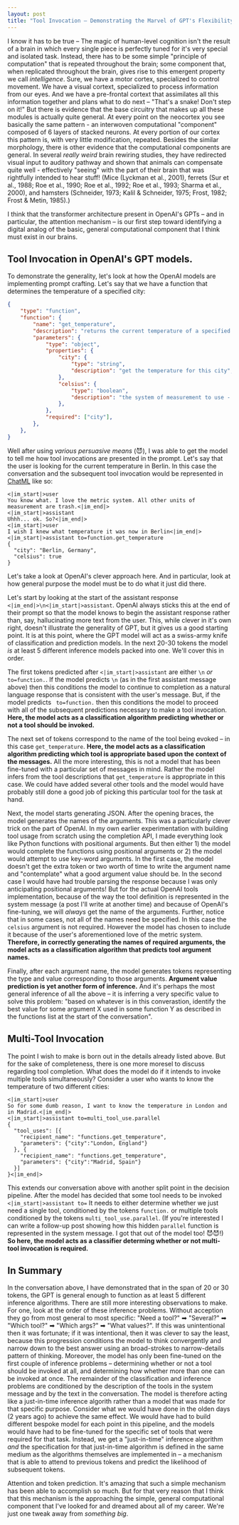 ```yaml
---
layout: post
title: "Tool Invocation – Demonstrating the Marvel of GPT's Flexibility"
---
```


I know it has to be true – The magic of human-level cognition isn't the result of a brain in which every single piece is perfectly tuned for it's very special and isolated task. Instead, there has to be some simple "principle of computation" that is repeated throughout the brain; some component that, when replicated throughout the brain, gives rise to this emergent property we call _intelligence_. Sure, we have a motor cortex, specialized to control movement. We have a visual cortext, specialized to process information from our eyes. And we have a pre-frontal cortext that assimilates all this information together and plans what to do next – "That's a snake! Don't step on it!" But there is evidence that the base circuitry that makes up all these modules is actually quite general. At every point on the neocortex you see basically the same pattern - an interwoven computational "component" composed of 6 layers of stacked neurons. At every portion of our cortex this pattern is, with very little modification, repeated. Besides the similar morphology, there is other evidence that the computational components are general. In several _really weird_ brain rewiring studies, they have redirected visual input to auditory pathway and shown that animals can compensate quite well - effectively "seeing" with the part of their brain that was rightfully intended to hear stuff! (Mice (Lyckman et al., 2001), ferrets (Sur et al., 1988; Roe et al., 1990; Roe et al., 1992; Roe et al., 1993; Sharma et al., 2000), and hamsters (Schneider, 1973; Kalil & Schneider, 1975; Frost, 1982; Frost & Metin, 1985).)

I think that the transformer architecture present in OpenAI's GPTs – and in particular, the attention mechanism – is our first step toward identifying a digital analog of the basic, general computational component that I think must exist in our brains.

## Tool Invocation in OpenAI's GPT models.

To demonstrate the generality, let's look at how the OpenAI models are implementing prompt crafting. Let's say that we have a function that determines the temperature of a specified city:

```json
{
    "type": "function",
    "function": {
        "name": "get_temperature",
        "description": "returns the current temperature of a specified city",
        "parameters": {
            "type": "object",
            "properties": {
                "city": {
                    "type": "string",
                    "description": "get the temperature for this city",
                },
                "celsius": {
                    "type": "boolean",
                    "description": "the system of measurement to use - defaults to `false` (Fahrenheit)",
                },
            },
            "required": ["city"],
        },
    },
}
```

Well after using _various persuasive means_ (😈), I was able to get the model to tell me how tool invocations are presented in the prompt. Let's say that the user is looking for the current temperature in Berlin. In this case the conversation and the subsequent tool invocation would be represented in [ChatML](https://learn.microsoft.com/en-us/azure/ai-services/openai/how-to/chatgpt?tabs=python&pivots=programming-language-chat-ml#working-with-chat-markup-language-chatml) like so:


```
<|im_start|>user
You know what. I love the metric system. All other units of measurement are trash.<|im_end|>
<|im_start|>assistant
Uhhh... ok. So?<|im_end|>
<|im_start|>user
I wish I knew what temperature it was now in Berlin<|im_end|>
<|im_start|>assistant to=function.get_temperature
{
  "city": "Berlin, Germany",
  "celsius": true
}
```

Let's take a look at OpenAI's clever approach here. And in particular, look at how general purpose the model must be to do what it just did there.

Let's start by looking at the start of the assistant response `<|im_end|>\n<|im_start|>assistant`. OpenAI always sticks this at the end of their prompt so that the model knows to begin the assistant response rather than, say, hallucinating more text from the user. This, while clever in it's own right, doesn't illustrate the generality of GPT, but it gives us a good starting point. It is at this point, where the GPT model will act as a swiss-army knife of classification and prediction models. In the next 20-30 tokens the model _is_ at least 5 different inference models packed into one. We'll cover this in order.

The first tokens predicted after `<|im_start|>assistant` are either `\n` _or_ ` to=function.`. If the model predicts `\n` (as in the first assistant message above) then this conditions the model to continue to completion as a natural language response that is consistent with the user's message. But, if the model predicts ` to=function.` then this conditions the model to proceed with all of the subsequent predictions necessary to make a tool invocation. **Here, the model acts as a classification algorithm predicting whether or not a tool should be invoked.**

The next set of tokens correspond to the name of the tool being evoked – in this case `get_temperature`. **Here, the model acts as a classification algorithm predicting which tool is appropriate based upon the context of the messages.** All the more interesting, this is not a model that has been fine-tuned with a particular set of messages in mind. Rather the model infers from the tool descriptions that `get_temperature` is appropriate in this case. We could have added several other tools and the model would have probably still done a good job of picking this particular tool for the task at hand.

Next, the model starts generating JSON. After the opening braces, the model generates the names of the arguments. This was a particularly clever trick on the part of OpenAI. In my own earlier experimentation with building tool usage from scratch using the completion API, I made everything look like Python functions with positional arguments. But then either 1) the model would complete the functions using positional arguments or 2) the model would attempt to use key-word arguments. In the first case, the model doesn't get the extra token or two worth of time to write the argument name and "contemplate" what a good argument value should be. In the second case I would have had trouble parsing the response because I was only anticipating positional arguments! But for the actual OpenAI tools implementation, because of the way the tool definition is represented in the system message (a post I'll write at another time) and because of OpenAI's fine-tuning, we will _always_ get the name of the arguments. Further, notice that in some cases, not all of the names need be specified. In this case the `celsius` argument is not required. However the model has chosen to include it because of the user's aforementioned love of the metric system. **Therefore, in correctly generating the names of required arguments, the model acts as a classification algorithm that predicts tool argument names.**

Finally, after each argument name, the model generates tokens representing the type and value corresponding to those arguments. **Argument value prediction is yet another form of inference.** And it's perhaps the most general inference of all the above – it is inferring a very specific value to solve this problem: "based on whatever is in this converastion, identify the best value for some argument X used in some function Y as described in the functions list at the start of the conversation".

## Multi-Tool Invocation

The point I wish to make is born out in the details already listed above. But for the sake of completeness, there is one more moresel to discuss regarding tool completion. What does the model do if it intends to invoke multiple tools simultaneously? Consider a user who wants to know the temperature of two different cities:

```
<|im_start|>user
So for some dumb reason, I want to know the temperature in London and in Madrid.<|im_end|>
<|im_start|>assistant to=multi_tool_use.parallel
{
  "tool_uses": [{
    "recipient_name": "functions.get_temperature",
    "parameters": {"city":"London, England"}
  }, {
    "recipient_name": "functions.get_temperature",
    "parameters": {"city":"Madrid, Spain"}
  }]
}<|im_end|>
```

This extends our conversation above with another split point in the decision pipeline. After the model has decided that some tool needs to be invoked `<|im_start|>assistant to=` It needs to either determine whether we just need a single tool, conditioned by the tokens `function.` or multiple tools conditioned by the tokens `multi_tool_use.parallel`. (If you're interested I can write a follow-up post showing how this hidden `parallel` function is represented in the system message. I got that out of the model too! 😈😈!) **So here, the model acts as a classifier determing whether or not multi-tool invocation is required.**

## In Summary
In the conversation above, I have demonstrated that in the span of 20 or 30 tokens, the GPT is general enough to function as at least 5 different inference algorithms. There are still more interesting observations to make. For one, look at the order of these inference problems. Without acception they go from most general to most specific: "Need a tool?" ➡ "Several?" ➡ "Which tool?" ➡ "Which args?" ➡ "What values?". If this was unintentional then it was fortunate; if it was intentional, then it was clever to say the least, because this progression conditions the model to think convergently and narrow down to the best answer using an broad-strokes to narrow-details pattern of thinking. Moreover, the model has only been fine-tuned on the first couple of inference problems – determining whether or not a tool should be invoked at all, and determining how whether more than one can be invoked at once. The remainder of the classification and inference problems are conditioned by the description of the tools in the system message and by the text in the conversation. The model is therefore acting like a just-in-time inference algorith rather than a model that was made for that specific purpose. Consider what we would have done in the olden days (2 years ago) to achieve the same effect. We would have had to build different bespoke model for each point in this pipeline, and the models would have had to be fine-tuned for the specific set of tools that were required for that task. Instead, we get a "just-in-time" inference algorithm _and_ the specification for that just-in-time algorithm is defined in the same medium as the algorithms themselves are implemented in – a mechanism that is able to attend to previous tokens and predict the likelihood of subsequent tokens.


Attention and token prediction. It's amazing that such a simple mechanism has been able to accomplish so much. But for that very reason that I think that this mechanism is the approaching the simple, general computational component that I've looked for and dreamed about all of my career. We're just one tweak away from _something big_.
